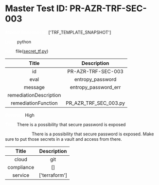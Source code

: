 



# Master Test ID: PR-AZR-TRF-SEC-003


***<font color="white">Master Snapshot Id:</font>*** ['TRF_TEMPLATE_SNAPSHOT']

***<font color="white">type:</font>*** python

***<font color="white">rule:</font>*** file([secret_tf.py])  
  
  
  
  

|Title|Description|
| :---: | :---: |
|id|PR-AZR-TRF-SEC-003|
|eval|entropy_password|
|message|entropy_password_err|
|remediationDescription||
|remediationFunction|PR_AZR_TRF_SEC_003.py|


***<font color="white">Severity:</font>*** High

***<font color="white">Title:</font>*** There is a possibility that secure password is exposed

***<font color="white">Description:</font>*** There is a possibility that secure password is exposed. Make sure to put those secrets in a vault and access from there.  
  
  

|Title|Description|
| :---: | :---: |
|cloud|git|
|compliance|[]|
|service|['terraform']|



[secret_tf.py]: https://github.com/prancer-io/prancer-compliance-test/tree/master/azure/terraform/secret_tf.py
